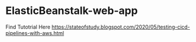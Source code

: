 # ElasticBeanstalk-web-app

Find Tutotrial Here
https://stateofstudy.blogspot.com/2020/05/testing-cicd-pipelines-with-aws.html
